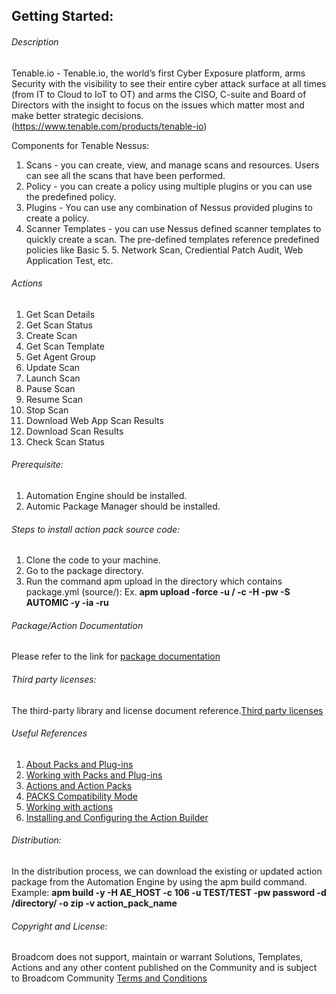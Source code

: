 ## Getting Started:


###### Description

Tenable.io - Tenable.io, the world’s first Cyber Exposure platform, arms Security with the visibility to see their entire cyber attack surface at all times (from IT to Cloud to IoT to OT) and arms the CISO, C-suite and Board of Directors with the insight to focus on the issues which matter most and make better strategic decisions.
(https://www.tenable.com/products/tenable-io)

Components for Tenable Nessus:

1. Scans - you can create, view, and manage scans and resources. Users can see all the scans that have been performed.
2. Policy - you can create a policy using multiple plugins or you can use the predefined policy.
3. Plugins - You can use any combination of Nessus provided plugins to create a policy.
4. Scanner Templates - you can use Nessus defined scanner templates to quickly create a scan. The pre-defined templates reference predefined policies like Basic 5. 5. Network Scan, Crediential Patch Audit, Web Application Test, etc.
		
###### Actions

1. Get Scan Details
2. Get Scan Status
3. Create Scan
4. Get Scan Template
5. Get Agent Group
6. Update Scan
7. Launch Scan
8. Pause Scan 
9. Resume Scan
10. Stop Scan
11. Download Web App Scan Results
12. Download Scan Results
13. Check Scan Status


###### Prerequisite:

1. Automation Engine should be installed.
2. Automic Package Manager should be installed.

###### Steps to install action pack source code:

1. Clone the code to your machine.
2. Go to the package directory.
3. Run the command apm upload in the directory which contains package.yml (source/):
   Ex. **apm upload -force -u <Name>/<Department> -c <Client-id> -H <Host> -pw <Password> -S AUTOMIC -y -ia -ru**


###### Package/Action Documentation

Please refer to the link for [package documentation](source/ae/DOCUMENTATION/PCK.AUTOMIC_TENABLE_IO.PUB.DOC.xml)

###### Third party licenses:

The third-party library and license document reference.[Third party licenses](source/ae/DOCUMENTATION/PCK.AUTOMIC_TENABLE_IO.PUB.LICENSES.xml)

###### Useful References

1. [About Packs and Plug-ins](https://docs.automic.com/documentation/webhelp/english/AA/12.3/DOCU/12.3/Automic%20Automation%20Guides/help.htm#PluginManager/PM_AboutPacksandPlugins.htm?Highlight=Action%20packs)
2. [Working with Packs and Plug-ins](https://docs.automic.com/documentation/webhelp/english/AA/12.3/DOCU/12.3/Automic%20Automation%20Guides/help.htm#PluginManager/PM_WorkingWith.htm#link10)
3. [Actions and Action Packs](https://docs.automic.com/documentation/webhelp/english/AA/12.3/DOCU/12.3/Automic%20Automation%20Guides/help.htm#_Common/ReleaseHighlights/RH_Plugin_PackageManager.htm?Highlight=Action%20packs)
4. [PACKS Compatibility Mode](https://docs.automic.com/documentation/webhelp/english/AA/12.3/DOCU/12.3/Automic%20Automation%20Guides/help.htm#AWA/Variables/UC_CLIENT_SETTINGS/UC_CLIENT_PACKS_COMPATIBILITY_MODE.htm?Highlight=Action%20packs)
5. [Working with actions](https://docs.automic.com/documentation/webhelp/english/AA/12.3/DOCU/12.3/Automic%20Automation%20Guides/help.htm#ActionBuilder/AB_WorkingWith.htm#link4)
6. [Installing and Configuring the Action Builder](https://docs.automic.com/documentation/webhelp/english/AA/12.3/DOCU/12.3/Automic%20Automation%20Guides/help.htm#ActionBuilder/install_configure_plugins_AB.htm?Highlight=Action%20packs)

###### Distribution: 

In the distribution process, we can download the existing or updated action package from the Automation Engine by using the apm build command.
Example: **apm build -y -H AE_HOST -c 106 -u TEST/TEST -pw password -d /directory/ -o zip -v action_pack_name**
			
			
###### Copyright and License: 

Broadcom does not support, maintain or warrant Solutions, Templates, Actions and any other content published on the Community and is subject to Broadcom Community [Terms and Conditions](https://community.broadcom.com/termsandconditions)
